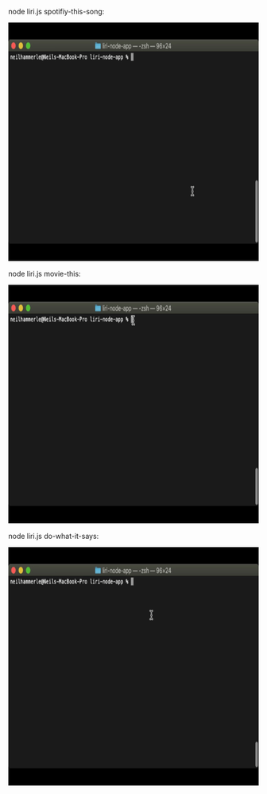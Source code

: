 node liri.js spotifiy-this-song:

<img src="./assets/gifs/spotify-this-song.gif" width="640" height="480"></img>

node liri.js movie-this:

<img src="./assets/gifs/movie-this.gif" width="640" height="480"></img>

node liri.js do-what-it-says:

<img src="./assets/gifs/do-what-it-says.gif" width="640" height="480"></img>
